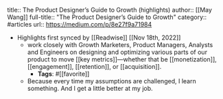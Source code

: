 title:: The Product Designer’s Guide to Growth (highlights)
author:: [[May Wang]]
full-title:: "The Product Designer’s Guide to Growth"
category:: #articles
url:: https://medium.com/p/8e27f9a71984

- Highlights first synced by [[Readwise]] [[Nov 18th, 2022]]
	- work closely with Growth Marketers, Product Managers, Analysts and Engineers on designing and optimizing various parts of our product to move [[key metrics]]—whether that be [[monetization]], [[engagement]], [[retention]], or [[acquisition]].
		- **Tags**: #[[favorite]]
	- Because every time my assumptions are challenged, I learn something. And I get a little better at my job.